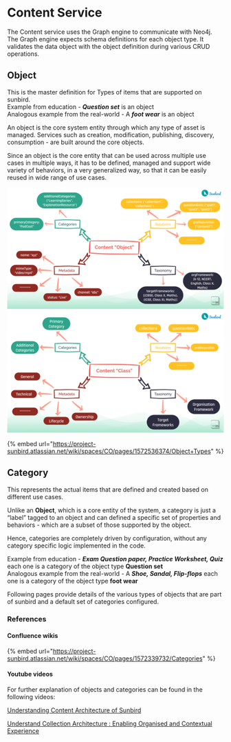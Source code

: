 # Content Service

The Content service uses the Graph engine to communicate with Neo4j. The Graph engine expects schema definitions for each object type. It validates the data object with the object definition during various CRUD operations.



## Object  <a href="#object" id="object"></a>

This is the master definition for Types of items that are supported on sunbird.\
Example from education - _**Question set**_ is an object\
Analogous example from the real-world - A _**foot wear**_ is an object

An object is the core system entity through which any type of asset is managed. Services such as creation, modification, publishing, discovery, consumption - are built around the core objects.

Since an object is the core entity that can be used across multiple use cases in multiple ways, it has to be defined, managed and support wide variety of behaviors, in a very generalized way, so that it can be easily reused in wide range of use cases.

![](<../../../../.gitbook/assets/Screenshot from 2021-11-25 08-59-20.png>) ![](<../../../../.gitbook/assets/Screenshot from 2021-11-25 08-59-32.png>)



{% embed url="https://project-sunbird.atlassian.net/wiki/spaces/CO/pages/1572536374/Object+Types" %}

## Category <a href="#category" id="category"></a>

This represents the actual items that are defined and created based on different use cases.

Unlike an **Object**, which is a core entity of the system, a category is just a “label” tagged to an object and can defined a specific set of properties and behaviors - which are a subset of those supported by the object.

Hence, categories are completely driven by configuration, without any category specific logic implemented in the code.

Example from education - _**Exam Question paper, Practice Worksheet, Quiz**_ each one is a category of the object type **Question set**\
Analogous example from the real-world - A _**Shoe, Sandal, Flip-flops**_ each one is a category of the object type **foot wear**

Following pages provide details of the various types of objects that are part of sunbird and a default set of categories configured.



### References

#### Confluence wikis

{% embed url="https://project-sunbird.atlassian.net/wiki/spaces/CO/pages/1572339732/Categories" %}

#### Youtube videos

For further explanation of objects and categories can be found in the following videos:

[Understanding Content Architecture of Sunbird](https://www.youtube.com/watch?v=WxZXaTnj2D0\&t=7s)

[Understand Collection Architecture : Enabling Organised and Contextual Experience](https://www.youtube.com/watch?v=n9H87z0-7eU\&t=1709s)
